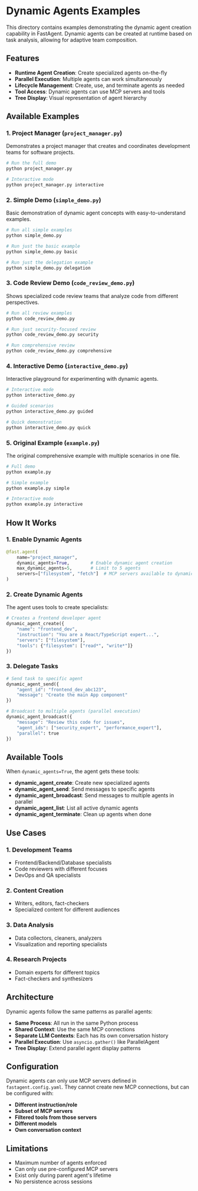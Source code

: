 # Dynamic Agents Examples

This directory contains examples demonstrating the dynamic agent creation capability in FastAgent. Dynamic agents can be created at runtime based on task analysis, allowing for adaptive team composition.

## Features

- **Runtime Agent Creation**: Create specialized agents on-the-fly
- **Parallel Execution**: Multiple agents can work simultaneously  
- **Lifecycle Management**: Create, use, and terminate agents as needed
- **Tool Access**: Dynamic agents can use MCP servers and tools
- **Tree Display**: Visual representation of agent hierarchy

## Available Examples

### 1. Project Manager (`project_manager.py`)
Demonstrates a project manager that creates and coordinates development teams for software projects.

```bash
# Run the full demo
python project_manager.py

# Interactive mode
python project_manager.py interactive
```

### 2. Simple Demo (`simple_demo.py`)
Basic demonstration of dynamic agent concepts with easy-to-understand examples.

```bash
# Run all simple examples
python simple_demo.py

# Run just the basic example
python simple_demo.py basic

# Run just the delegation example
python simple_demo.py delegation
```

### 3. Code Review Demo (`code_review_demo.py`)
Shows specialized code review teams that analyze code from different perspectives.

```bash
# Run all review examples
python code_review_demo.py

# Run just security-focused review
python code_review_demo.py security

# Run comprehensive review
python code_review_demo.py comprehensive
```

### 4. Interactive Demo (`interactive_demo.py`)
Interactive playground for experimenting with dynamic agents.

```bash
# Interactive mode
python interactive_demo.py

# Guided scenarios
python interactive_demo.py guided

# Quick demonstration
python interactive_demo.py quick
```

### 5. Original Example (`example.py`)
The original comprehensive example with multiple scenarios in one file.

```bash
# Full demo
python example.py

# Simple example
python example.py simple

# Interactive mode
python example.py interactive
```

## How It Works

### 1. Enable Dynamic Agents
```python
@fast.agent(
    name="project_manager",
    dynamic_agents=True,        # Enable dynamic agent creation
    max_dynamic_agents=5,       # Limit to 5 agents
    servers=["filesystem", "fetch"]  # MCP servers available to dynamic agents
)
```

### 2. Create Dynamic Agents
The agent uses tools to create specialists:
```python
# Creates a frontend developer agent
dynamic_agent_create({
    "name": "frontend_dev",
    "instruction": "You are a React/TypeScript expert...",
    "servers": ["filesystem"],
    "tools": {"filesystem": ["read*", "write*"]}
})
```

### 3. Delegate Tasks
```python
# Send task to specific agent
dynamic_agent_send({
    "agent_id": "frontend_dev_abc123", 
    "message": "Create the main App component"
})

# Broadcast to multiple agents (parallel execution)
dynamic_agent_broadcast({
    "message": "Review this code for issues",
    "agent_ids": ["security_expert", "performance_expert"],
    "parallel": true
})
```

## Available Tools

When `dynamic_agents=True`, the agent gets these tools:

- **dynamic_agent_create**: Create new specialized agents
- **dynamic_agent_send**: Send messages to specific agents
- **dynamic_agent_broadcast**: Send messages to multiple agents in parallel
- **dynamic_agent_list**: List all active dynamic agents
- **dynamic_agent_terminate**: Clean up agents when done

## Use Cases

### 1. Development Teams
- Frontend/Backend/Database specialists
- Code reviewers with different focuses
- DevOps and QA specialists

### 2. Content Creation
- Writers, editors, fact-checkers
- Specialized content for different audiences

### 3. Data Analysis
- Data collectors, cleaners, analyzers
- Visualization and reporting specialists

### 4. Research Projects
- Domain experts for different topics
- Fact-checkers and synthesizers

## Architecture

Dynamic agents follow the same patterns as parallel agents:
- **Same Process**: All run in the same Python process
- **Shared Context**: Use the same MCP connections  
- **Separate LLM Contexts**: Each has its own conversation history
- **Parallel Execution**: Use `asyncio.gather()` like ParallelAgent
- **Tree Display**: Extend parallel agent display patterns

## Configuration

Dynamic agents can only use MCP servers defined in `fastagent.config.yaml`. They cannot create new MCP connections, but can be configured with:

- **Different instruction/role**
- **Subset of MCP servers**
- **Filtered tools from those servers**
- **Different models**
- **Own conversation context**

## Limitations

- Maximum number of agents enforced
- Can only use pre-configured MCP servers
- Exist only during parent agent's lifetime
- No persistence across sessions